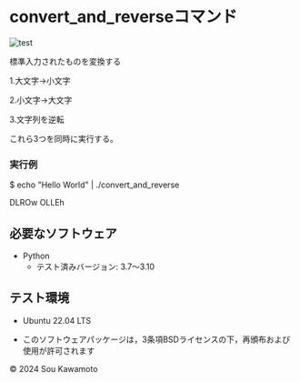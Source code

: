 # convert_and_reverseコマンド

![test](https://github.com/kawamoto21/robosys2024/actions/workflows/test.yml/badge.svg)

標準入力されたものを変換する

1.大文字→小文字

2.小文字→大文字

3.文字列を逆転

これら3つを同時に実行する。

### 実行例
$ echo "Hello World" | ./convert_and_reverse

DLROw OLLEh




## 必要なソフトウェア
- Python
  - テスト済みバージョン: 3.7〜3.10

## テスト環境
- Ubuntu 22.04 LTS

- このソフトウェアパッケージは，3条項BSDライセンスの下，再頒布および使用が許可されます

© 2024 Sou Kawamoto
